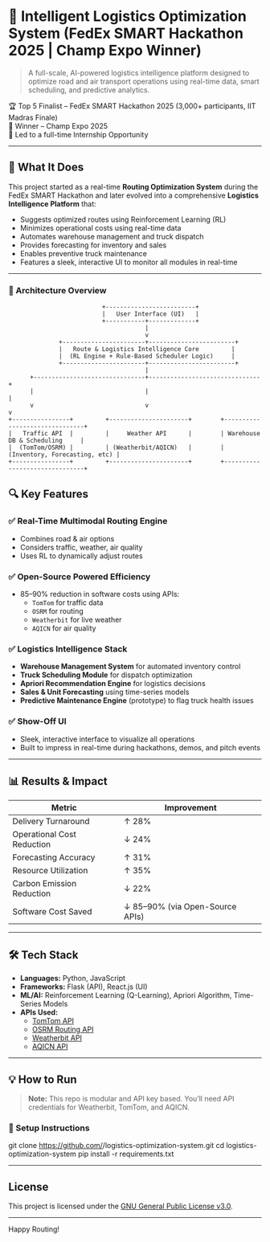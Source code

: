 # 🚚 Intelligent Logistics Optimization System (FedEx SMART Hackathon 2025 | Champ Expo Winner)

> A full-scale, AI-powered logistics intelligence platform designed to optimize road and air transport operations using real-time data, smart scheduling, and predictive analytics.  

🏆 Top 5 Finalist – FedEx SMART Hackathon 2025 (3,000+ participants, IIT Madras Finale)  
🥇 Winner – Champ Expo 2025  
💼 Led to a full-time Internship Opportunity  

---

## 🧠 What It Does

This project started as a real-time **Routing Optimization System** during the FedEx SMART Hackathon and later evolved into a comprehensive **Logistics Intelligence Platform** that:

- Suggests optimized routes using Reinforcement Learning (RL)
- Minimizes operational costs using real-time data
- Automates warehouse management and truck dispatch
- Provides forecasting for inventory and sales
- Enables preventive truck maintenance
- Features a sleek, interactive UI to monitor all modules in real-time

---

### 🧱 Architecture Overview

```
                          +-------------------------+
                          |   User Interface (UI)   |
                          +-----------+-------------+
                                      |
                                      v
              +-----------------------+------------------------+
              |   Route & Logistics Intelligence Core         |
              |  (RL Engine + Rule-Based Scheduler Logic)     |
              +-----------------------+------------------------+
                                      |
      +-------------------------------+-------------------------------+
      |                               |                               |
      v                               v                               v
+----------------+         +----------------------+        +-------------------------------+
|   Traffic API  |         |     Weather API      |        | Warehouse DB & Scheduling     |
|  (TomTom/OSRM) |         | (Weatherbit/AQICN)   |        | (Inventory, Forecasting, etc) |
+----------------+         +----------------------+        +-------------------------------+
```


## 🔍 Key Features

### ✅ Real-Time Multimodal Routing Engine
- Combines road & air options
- Considers traffic, weather, air quality
- Uses RL to dynamically adjust routes

### ✅ Open-Source Powered Efficiency
- 85–90% reduction in software costs using APIs:
  - `TomTom` for traffic data
  - `OSRM` for routing
  - `Weatherbit` for live weather
  - `AQICN` for air quality

### ✅ Logistics Intelligence Stack
- **Warehouse Management System** for automated inventory control
- **Truck Scheduling Module** for dispatch optimization
- **Apriori Recommendation Engine** for logistics decisions
- **Sales & Unit Forecasting** using time-series models
- **Predictive Maintenance Engine** (prototype) to flag truck health issues

### ✅ Show-Off UI
- Sleek, interactive interface to visualize all operations
- Built to impress in real-time during hackathons, demos, and pitch events

---

## 📊 Results & Impact

| Metric                         | Improvement        |
|-------------------------------|--------------------|
| Delivery Turnaround           | ↑ 28%              |
| Operational Cost Reduction    | ↓ 24%              |
| Forecasting Accuracy          | ↑ 31%              |
| Resource Utilization          | ↑ 35%              |
| Carbon Emission Reduction     | ↓ 22%              |
| Software Cost Saved           | ↓ 85–90% (via Open-Source APIs) |

---

## 🛠️ Tech Stack

- **Languages:** Python, JavaScript  
- **Frameworks:** Flask (API), React.js (UI)  
- **ML/AI:** Reinforcement Learning (Q-Learning), Apriori Algorithm, Time-Series Models  
- **APIs Used:**  
  - [TomTom API](https://developer.tomtom.com/)  
  - [OSRM Routing API](http://project-osrm.org/)  
  - [Weatherbit API](https://www.weatherbit.io/)  
  - [AQICN API](https://aqicn.org/api/)  

---

## 💡 How to Run

> **Note:** This repo is modular and API key based. You’ll need API credentials for Weatherbit, TomTom, and AQICN.

### 🔧 Setup Instructions

git clone https://github.com/<your-username>/logistics-optimization-system.git
cd logistics-optimization-system
pip install -r requirements.txt

---

## License
This project is licensed under the [GNU General Public License v3.0](LICENSE).

---

Happy Routing! 

